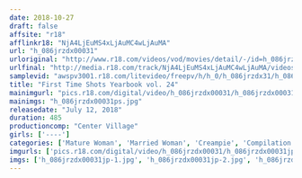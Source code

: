 ```yaml
---
date: 2018-10-27
draft: false
affsite: "r18"
afflinkr18: "NjA4LjEuMS4xLjAuMC4wLjAuMA"
url: "h_086jrzdx00031"
urloriginal: "http://www.r18.com/videos/vod/movies/detail/-/id=h_086jrzdx00031"
urlfinal: "http://media.r18.com/track/NjA4LjEuMS4xLjAuMC4wLjAuMA/videos/vod/movies/detail/-/id=h_086jrzdx00031"
samplevid: "awspv3001.r18.com/litevideo/freepv/h/h_0/h_086jrzdx31/h_086jrzdx31_dmb_w.mp4"
title: "First Time Shots Yearbook vol. 24"
mainimgurl: "pics.r18.com/digital/video/h_086jrzdx00031/h_086jrzdx00031ps.jpg"
mainimgs: "h_086jrzdx00031ps.jpg"
releasedate: "July 12, 2018"
duration: 485
productioncomp: "Center Village"
girls: ['----']
categories: ['Mature Woman', 'Married Woman', 'Creampie', 'Compilation', 'Debut', 'Over 4 Hours', 'Hi-Def']
imgurls: ['pics.r18.com/digital/video/h_086jrzdx00031/h_086jrzdx00031jp-1.jpg', 'pics.r18.com/digital/video/h_086jrzdx00031/h_086jrzdx00031jp-2.jpg', 'pics.r18.com/digital/video/h_086jrzdx00031/h_086jrzdx00031jp-3.jpg', 'pics.r18.com/digital/video/h_086jrzdx00031/h_086jrzdx00031jp-4.jpg', 'pics.r18.com/digital/video/h_086jrzdx00031/h_086jrzdx00031jp-5.jpg', 'pics.r18.com/digital/video/h_086jrzdx00031/h_086jrzdx00031jp-6.jpg', 'pics.r18.com/digital/video/h_086jrzdx00031/h_086jrzdx00031jp-7.jpg', 'pics.r18.com/digital/video/h_086jrzdx00031/h_086jrzdx00031jp-8.jpg', 'pics.r18.com/digital/video/h_086jrzdx00031/h_086jrzdx00031jp-9.jpg', 'pics.r18.com/digital/video/h_086jrzdx00031/h_086jrzdx00031jp-10.jpg', 'pics.r18.com/digital/video/h_086jrzdx00031/h_086jrzdx00031jp-11.jpg', 'pics.r18.com/digital/video/h_086jrzdx00031/h_086jrzdx00031jp-12.jpg', 'pics.r18.com/digital/video/h_086jrzdx00031/h_086jrzdx00031jp-13.jpg', 'pics.r18.com/digital/video/h_086jrzdx00031/h_086jrzdx00031jp-14.jpg', 'pics.r18.com/digital/video/h_086jrzdx00031/h_086jrzdx00031jp-15.jpg', 'pics.r18.com/digital/video/h_086jrzdx00031/h_086jrzdx00031jp-16.jpg', 'pics.r18.com/digital/video/h_086jrzdx00031/h_086jrzdx00031jp-17.jpg', 'pics.r18.com/digital/video/h_086jrzdx00031/h_086jrzdx00031jp-18.jpg', 'pics.r18.com/digital/video/h_086jrzdx00031/h_086jrzdx00031jp-19.jpg', 'pics.r18.com/digital/video/h_086jrzdx00031/h_086jrzdx00031jp-20.jpg']
imgs: ['h_086jrzdx00031jp-1.jpg', 'h_086jrzdx00031jp-2.jpg', 'h_086jrzdx00031jp-3.jpg', 'h_086jrzdx00031jp-4.jpg', 'h_086jrzdx00031jp-5.jpg', 'h_086jrzdx00031jp-6.jpg', 'h_086jrzdx00031jp-7.jpg', 'h_086jrzdx00031jp-8.jpg', 'h_086jrzdx00031jp-9.jpg', 'h_086jrzdx00031jp-10.jpg', 'h_086jrzdx00031jp-11.jpg', 'h_086jrzdx00031jp-12.jpg', 'h_086jrzdx00031jp-13.jpg', 'h_086jrzdx00031jp-14.jpg', 'h_086jrzdx00031jp-15.jpg', 'h_086jrzdx00031jp-16.jpg', 'h_086jrzdx00031jp-17.jpg', 'h_086jrzdx00031jp-18.jpg', 'h_086jrzdx00031jp-19.jpg', 'h_086jrzdx00031jp-20.jpg']
---
```

